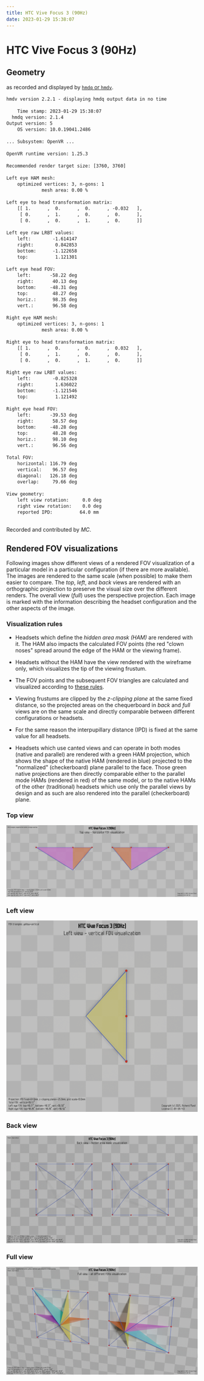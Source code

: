 ```yaml
---
title: HTC Vive Focus 3 (90Hz)
date: 2023-01-29 15:38:07
---
```

# HTC Vive Focus 3 (90Hz)

## Geometry

as recorded and displayed by [`hmdq` or `hmdv`](https://github.com/risa2000/hmdq).
```
hmdv version 2.2.1 - displaying hmdq output data in no time

    Time stamp: 2023-01-29 15:38:07
  hmdq version: 2.1.4
Output version: 5
    OS version: 10.0.19041.2486

... Subsystem: OpenVR ...

OpenVR runtime version: 1.25.3

Recommended render target size: [3760, 3760]

Left eye HAM mesh:
    optimized vertices: 3, n-gons: 1
             mesh area: 0.00 %

Left eye to head transformation matrix:
    [[ 1.      ,  0.      ,  0.      , -0.032   ],
     [ 0.      ,  1.      ,  0.      ,  0.      ],
     [ 0.      ,  0.      ,  1.      ,  0.      ]]

Left eye raw LRBT values:
    left:        -1.614147
    right:        0.842853
    bottom:      -1.122658
    top:          1.121301

Left eye head FOV:
    left:       -58.22 deg
    right:       40.13 deg
    bottom:     -48.31 deg
    top:         48.27 deg
    horiz.:      98.35 deg
    vert.:       96.58 deg

Right eye HAM mesh:
    optimized vertices: 3, n-gons: 1
             mesh area: 0.00 %

Right eye to head transformation matrix:
    [[ 1.      ,  0.      ,  0.      ,  0.032   ],
     [ 0.      ,  1.      ,  0.      ,  0.      ],
     [ 0.      ,  0.      ,  1.      ,  0.      ]]

Right eye raw LRBT values:
    left:        -0.825328
    right:        1.636022
    bottom:      -1.121546
    top:          1.121492

Right eye head FOV:
    left:       -39.53 deg
    right:       58.57 deg
    bottom:     -48.28 deg
    top:         48.28 deg
    horiz.:      98.10 deg
    vert.:       96.56 deg

Total FOV:
    horizontal: 116.79 deg
    vertical:    96.57 deg
    diagonal:   126.18 deg
    overlap:     79.66 deg

View geometry:
    left view rotation:     0.0 deg
    right view rotation:    0.0 deg
    reported IPD:          64.0 mm


```
Recorded and contributed by _MC_.

## Rendered FOV visualizations

Following images show different views of a rendered FOV visualization of a
particular model in a particular configuration (if there are more available).
The images are rendered to the same scale (when possible) to make them easier
to compare. The _top_, _left_, and _back_ views are rendered with an
orthographic projection to preserve the visual size over the different renders.
The overall view (_full_) uses the perspective projection. Each image is marked
with the information describing the headset configuration and the other aspects
of the image.

### Visualization rules

* Headsets which define the _hidden area mask (HAM)_ are rendered with it. The
  HAM also impacts the calculated FOV points (the red "clown noses" spread
  around the edge of the HAM or the viewing frame).

* Headsets without the HAM have the view rendered with the wireframe only, which
  visualizes the tip of the viewing frustum.

* The FOV points and the subsequent FOV triangles are calculated and visualized
  according to [these
  rules](https://risa2000.github.io/vrdocs/docs/hmd_fov_calculation).

* Viewing frustums are clipped by the _z-clipping plane_ at the same fixed
  distance, so the projected areas on the chequerboard in _back_ and _full_
  views are on the same scale and directly comparable between different
  configurations or headsets.

* For the same reason the interpupillary distance (IPD) is fixed at the same
  value for all headsets.

* Headsets which use canted views and can operate in both modes (native and
  parallel) are rendered with a green HAM projection, which shows the shape of
  the native HAM (rendered in blue) projected to the "normalized"
  (checkerboard) plane parallel to the face. Those green native projections are
  then directly comparable either to the parallel mode HAMs (rendered in red)
  of the same model, or to the native HAMs of the other (traditional) headsets
  which use only the parallel views by design and as such are also rendered
  into the parallel (checkerboard) plane.

### Top view
[![HTC Vive Focus 3 (90Hz) - top view](../images/ViveFocus3_Native_R90_top.dmx.png)](../images/ViveFocus3_Native_R90_top.dmx.png)

### Left view
[![HTC Vive Focus 3 (90Hz) - left view](../images/ViveFocus3_Native_R90_left.dmx.png)](../images/ViveFocus3_Native_R90_left.dmx.png)

### Back view
[![HTC Vive Focus 3 (90Hz) - back view](../images/ViveFocus3_Native_R90_back.dmx.png)](../images/ViveFocus3_Native_R90_back.dmx.png)

### Full view
[![HTC Vive Focus 3 (90Hz) - full view](../images/ViveFocus3_Native_R90_over.dmx.png)](../images/ViveFocus3_Native_R90_over.dmx.png)

